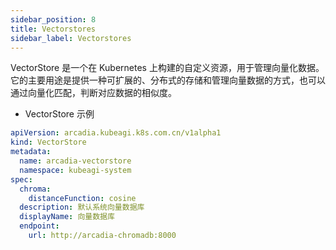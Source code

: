 ```yaml
---
sidebar_position: 8
title: Vectorstores
sidebar_label: Vectorstores
---
```


VectorStore 是一个在 Kubernetes 上构建的自定义资源，用于管理向量化数据。它的主要用途是提供一种可扩展的、分布式的存储和管理向量数据的方式，也可以通过向量化匹配，判断对应数据的相似度。

* VectorStore 示例

```yaml
apiVersion: arcadia.kubeagi.k8s.com.cn/v1alpha1
kind: VectorStore
metadata:
  name: arcadia-vectorstore
  namespace: kubeagi-system
spec:
  chroma:
    distanceFunction: cosine
  description: 默认系统向量数据库
  displayName: 向量数据库
  endpoint:
    url: http://arcadia-chromadb:8000
```

